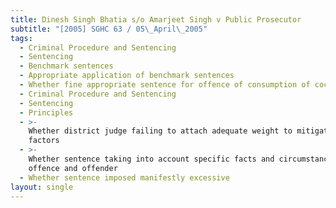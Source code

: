 ```yaml
---
title: Dinesh Singh Bhatia s/o Amarjeet Singh v Public Prosecutor
subtitle: "[2005] SGHC 63 / 05\_April\_2005"
tags:
  - Criminal Procedure and Sentencing
  - Sentencing
  - Benchmark sentences
  - Appropriate application of benchmark sentences
  - Whether fine appropriate sentence for offence of consumption of cocaine
  - Criminal Procedure and Sentencing
  - Sentencing
  - Principles
  - >-
    Whether district judge failing to attach adequate weight to mitigating
    factors
  - >-
    Whether sentence taking into account specific facts and circumstances of
    offence and offender
  - Whether sentence imposed manifestly excessive
layout: single
---
```


